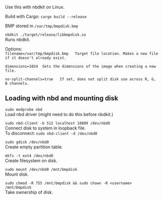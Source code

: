 Use this with nbdkit on Linux.

Build with Cargo: `cargo build --release`

BMP stored in `/var/tmp/bmpdisk.bmp`

`nbdkit ./target/release/libbmpdisk.so`  
Runs nbdkit.   

Options:  
`filename=/var/tmp/bmpdisk.bmp   Target file location. Makes a new file if it doesn't already exist.`   

`dimensions=1024  Sets the dimensions of the image when creating a new file.`  

`no-split-channels=true   If set, does not split disk use across R, G, B channels.`    

## Loading with nbd and mounting disk  
`sudo modprobe nbd`  
Load nbd driver (might need to do this before nbdkit.)  

`sudo nbd-client -b 512 localhost 10809 /dev/nbd0`  
Connect disk to system in loopback file.  
To disconnect: `sudo nbd-client -d /dev/nbd0`  

`sudo gdisk /dev/nbd0`  
Create empty partition table.  

`mkfs -t ext4 /dev/nbd0`  
Create filesystem on disk.  

`sudo mount /dev/nbd0 /mnt/bmpdisk`  
Mount disk.  

`sudo chmod -R 755 /mnt/bmpdisk && sudo chown -R <username> /mnt/bmpdisk`  
Take ownership of disk.  
